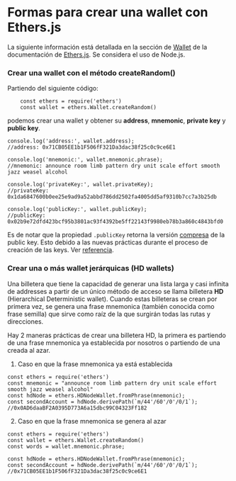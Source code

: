 # Formas para crear una wallet con Ethers.js
La siguiente información está detallada en la sección de [Wallet](https://docs.ethers.org/v6/api/wallet/#Wallet "Wallet") de la documentación de [Ethers.js](https://docs.ethers.org/v6/ "Ethers.js"). Se considera el uso de Node.js.

### Crear una wallet con el método createRandom()

Partiendo del siguiente código:
```
    const ethers = require('ethers')
    const wallet = ethers.Wallet.createRandom()
```
podemos crear una wallet y obtener su **address**, **mnemonic**, **private key** y **public key**.

```
console.log('address:', wallet.address);
//address: 0x71CB05EE1b1F506fF321Da3dac38f25c0c9ce6E1

console.log('mnemonic:', wallet.mnemonic.phrase);
//mnemonic: announce room limb pattern dry unit scale effort smooth jazz weasel alcohol

console.log('privateKey:', wallet.privateKey);
//privateKey: 0x1da6847600b0ee25e9ad9a52abbd786dd2502fa4005dd5af9310b7cc7a3b25db

console.log('publicKey:', wallet.publicKey);
//publicKey: 0x02b9e72dfd423bcf95b3801ac93f4392be5ff22143f9980eb78b3a860c4843bfd0
```

Es de notar que la propiedad `.publicKey` retorna la versión [compresa](https://docs.ethers.org/v6/api/wallet/#HDNodeWallet-publicKey "compresa") de la public key. Esto debido a las nuevas prácticas durante el proceso de creación de las keys. Ver [referencia](https://ethereum.stackexchange.com/questions/103482/what-is-the-difference-between-compressed-and-uncompressed-public-key "referencia").

### Crear una o más wallet jerárquicas (HD wallets)


Una billetera que tiene la capacidad de generar una lista larga y casi infinita de addresses a partir de un único método de acceso se llama billetera **HD** (Hierarchical Deterministic wallet). Cuando estas billeteras se crean por primera vez, se genera una frase mnemonica (también conocida como frase semilla) que sirve como raíz de la que surgirán todas las rutas y direcciones.

Hay 2 maneras prácticas de crear una billetera HD, la primera es partiendo de una frase mnemonica ya establecida por nosotros o partiendo de una creada al azar.

1. Caso en que la frase mnemonica ya está establecida
```
const ethers = require('ethers')
const mnemonic = "announce room limb pattern dry unit scale effort smooth jazz weasel alcohol"
const hdNode = ethers.HDNodeWallet.fromPhrase(mnemonic);
const secondAccount = hdNode.derivePath(`m/44'/60'/0'/0/1`);
//0x0AD6daaBF2A0395D773A6a15dbc99C04323Ff182
```

2.  Caso en que la frase mnemonica se genera al azar

```
const ethers = require('ethers')
const wallet = ethers.Wallet.createRandom()
const words = wallet.mnemonic.phrase;

const hdNode = ethers.HDNodeWallet.fromPhrase(mnemonic);
const secondAccount = hdNode.derivePath(`m/44'/60'/0'/0/1`);
//0x71CB05EE1b1F506fF321Da3dac38f25c0c9ce6E1
```
